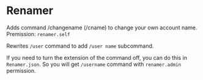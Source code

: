 # Renamer
Adds command /changename (/cname) to change your own account name. Premission: `renamer.self`

Rewrites `/user` command to add `/user name` subcommand.

If you need to turn the extension of the command off, you can do this in `Renamer.json`.
So you will get `/username` command with `renamer.admin` permission.
